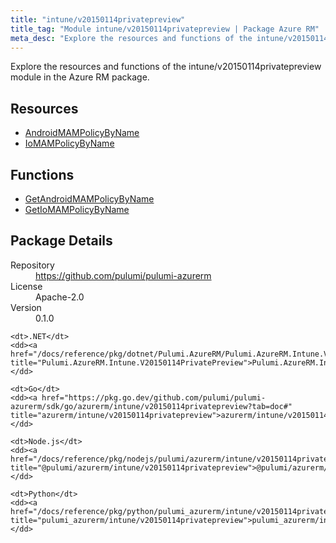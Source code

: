 ```yaml
---
title: "intune/v20150114privatepreview"
title_tag: "Module intune/v20150114privatepreview | Package Azure RM"
meta_desc: "Explore the resources and functions of the intune/v20150114privatepreview module in the Azure RM package."
---
```


<!-- WARNING: this file was generated by Pulumi Docs Generator. -->
<!-- Do not edit by hand unless you're certain you know what you are doing! -->

Explore the resources and functions of the intune/v20150114privatepreview module in the Azure RM package.

<h2 id="resources">Resources</h2>
<ul class="api">
    <li><a href="androidmampolicybyname" title="AndroidMAMPolicyByName"><span class="symbol resource"></span>AndroidMAMPolicyByName</a></li>
    <li><a href="iomampolicybyname" title="IoMAMPolicyByName"><span class="symbol resource"></span>IoMAMPolicyByName</a></li>
</ul>

<h2 id="functions">Functions</h2>
<ul class="api">
    <li><a href="getandroidmampolicybyname" title="GetAndroidMAMPolicyByName"><span class="symbol function"></span>GetAndroidMAMPolicyByName</a></li>
    <li><a href="getiomampolicybyname" title="GetIoMAMPolicyByName"><span class="symbol function"></span>GetIoMAMPolicyByName</a></li>
</ul>

<h2 id="package-details">Package Details</h2>
<dl class="package-details">
	<dt>Repository</dt>
	<dd><a href="https://github.com/pulumi/pulumi-azurerm">https://github.com/pulumi/pulumi-azurerm</a></dd>
	<dt>License</dt>
	<dd>Apache-2.0</dd>
	<dt>Version</dt>
	<dd>0.1.0</dd>
</dl>



<dl class="tabular">

    <dt>.NET</dt>
    <dd><a href="/docs/reference/pkg/dotnet/Pulumi.AzureRM/Pulumi.AzureRM.Intune.V20150114PrivatePreview.html" title="Pulumi.AzureRM.Intune.V20150114PrivatePreview">Pulumi.AzureRM.Intune.V20150114PrivatePreview</a></dd>

    <dt>Go</dt>
    <dd><a href="https://pkg.go.dev/github.com/pulumi/pulumi-azurerm/sdk/go/azurerm/intune/v20150114privatepreview?tab=doc#" title="azurerm/intune/v20150114privatepreview">azurerm/intune/v20150114privatepreview</a></dd>

    <dt>Node.js</dt>
    <dd><a href="/docs/reference/pkg/nodejs/pulumi/azurerm/intune/v20150114privatepreview/#" title="@pulumi/azurerm/intune/v20150114privatepreview">@pulumi/azurerm/intune/v20150114privatepreview</a></dd>

    <dt>Python</dt>
    <dd><a href="/docs/reference/pkg/python/pulumi_azurerm/intune/v20150114privatepreview" title="pulumi_azurerm/intune/v20150114privatepreview">pulumi_azurerm/intune/v20150114privatepreview</a></dd>

</dl>

